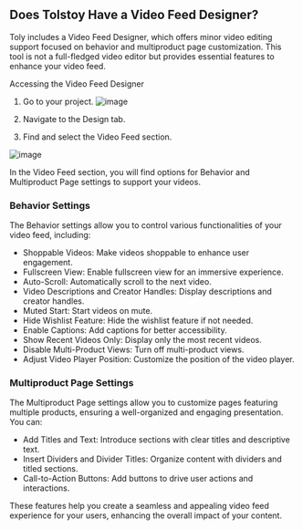 ## Does Tolstoy Have a Video Feed Designer?

Toly includes a Video Feed Designer, which offers minor video editing support focused on behavior and multiproduct page customization. This tool is not a full-fledged video editor but provides essential features to enhance your video feed.

Accessing the Video Feed Designer
1. Go to your project.
![image](https://github.com/user-attachments/assets/9b0d6d80-d838-4d5e-88dd-9def4dece0a7)

2. Navigate to the Design tab.

3. Find and select the Video Feed section.

![image](https://github.com/user-attachments/assets/1a2e6c2e-9a6b-45f8-8d22-a53231da1400)


In the Video Feed section, you will find options for Behavior and Multiproduct Page settings to support your videos.

### Behavior Settings
The Behavior settings allow you to control various functionalities of your video feed, including:
- Shoppable Videos: Make videos shoppable to enhance user engagement.
- Fullscreen View: Enable fullscreen view for an immersive experience.
- Auto-Scroll: Automatically scroll to the next video.
- Video Descriptions and Creator Handles: Display descriptions and creator handles.
- Muted Start: Start videos on mute.
- Hide Wishlist Feature: Hide the wishlist feature if not needed.
- Enable Captions: Add captions for better accessibility.
- Show Recent Videos Only: Display only the most recent videos.
- Disable Multi-Product Views: Turn off multi-product views.
- Adjust Video Player Position: Customize the position of the video player.

### Multiproduct Page Settings
The Multiproduct Page settings allow you to customize pages featuring multiple products, ensuring a well-organized and engaging presentation. You can:
- Add Titles and Text: Introduce sections with clear titles and descriptive text.
- Insert Dividers and Divider Titles: Organize content with dividers and titled sections.
- Call-to-Action Buttons: Add buttons to drive user actions and interactions.

These features help you create a seamless and appealing video feed experience for your users, enhancing the overall impact of your content.
